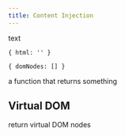 ```yaml
---
title: Content Injection
---
```


text

`{ html: '' }`

`{ domNodes: [] }`

a function that returns something


<h2 id='vdom'>Virtual DOM</h2>

return virtual DOM nodes
